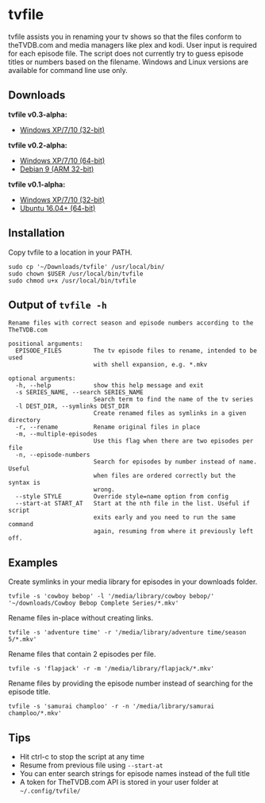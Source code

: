 # tvfile

tvfile assists you in renaming your tv shows so that the files conform to theTVDB.com and media managers like plex and kodi. User input is required for each episode file. The script does not currently try to guess episode titles or numbers based on the filename. Windows and Linux versions are available for command line use only.


## Downloads

__tvfile v0.3-alpha:__

* [Windows XP/7/10 (32-bit)](https://github.com/kvnvallis/tvfile/releases/tag/v0.3-alpha/tvfile.exe)

__tvfile v0.2-alpha:__

* [Windows XP/7/10 (64-bit)](https://github.com/kvnvallis/tvfile/releases/download/v0.2-alpha/tvfile.exe)
* [Debian 9 (ARM 32-bit)](https://github.com/kvnvallis/tvfile/releases/download/v0.2-alpha/tvfile)

__tvfile v0.1-alpha:__

* [Windows XP/7/10 (32-bit)](https://github.com/kvnvallis/tvfile/releases/download/v0.1-alpha/tvfile.exe)
* [Ubuntu 16.04+ (64-bit)](https://github.com/kvnvallis/tvfile/releases/download/v0.1-alpha/tvfile)


## Installation

Copy tvfile to a location in your PATH.

    sudo cp '~/Downloads/tvfile' /usr/local/bin/
    sudo chown $USER /usr/local/bin/tvfile
    sudo chmod u+x /usr/local/bin/tvfile


## Output of `tvfile -h`

    Rename files with correct season and episode numbers according to the
    TheTVDB.com

    positional arguments:
      EPISODE_FILES         The tv episode files to rename, intended to be used
                            with shell expansion, e.g. *.mkv

    optional arguments:
      -h, --help            show this help message and exit
      -s SERIES_NAME, --search SERIES_NAME
                            Search term to find the name of the tv series
      -l DEST_DIR, --symlinks DEST_DIR
                            Create renamed files as symlinks in a given directory
      -r, --rename          Rename original files in place
      -m, --multiple-episodes
                            Use this flag when there are two episodes per file
      -n, --episode-numbers
                            Search for episodes by number instead of name. Useful
                            when files are ordered correctly but the syntax is
                            wrong.
      --style STYLE         Override style=name option from config
      --start-at START_AT   Start at the nth file in the list. Useful if script
                            exits early and you need to run the same command
                            again, resuming from where it previously left off.


## Examples

Create symlinks in your media library for episodes in your downloads folder.

    tvfile -s 'cowboy bebop' -l '/media/library/cowboy bebop/' '~/downloads/Cowboy Bebop Complete Series/*.mkv'

Rename files in-place without creating links.

    tvfile -s 'adventure time' -r '/media/library/adventure time/season 5/*.mkv' 
Rename files that contain 2 episodes per file.

    tvfile -s 'flapjack' -r -m '/media/library/flapjack/*.mkv'

Rename files by providing the episode number instead of searching for the episode title.

    tvfile -s 'samurai champloo' -r -n '/media/library/samurai champloo/*.mkv'


## Tips

* Hit ctrl-c to stop the script at any time
* Resume from previous file using `--start-at`
* You can enter search strings for episode names instead of the full title
* A token for TheTVDB.com API is stored in your user folder at `~/.config/tvfile/`
